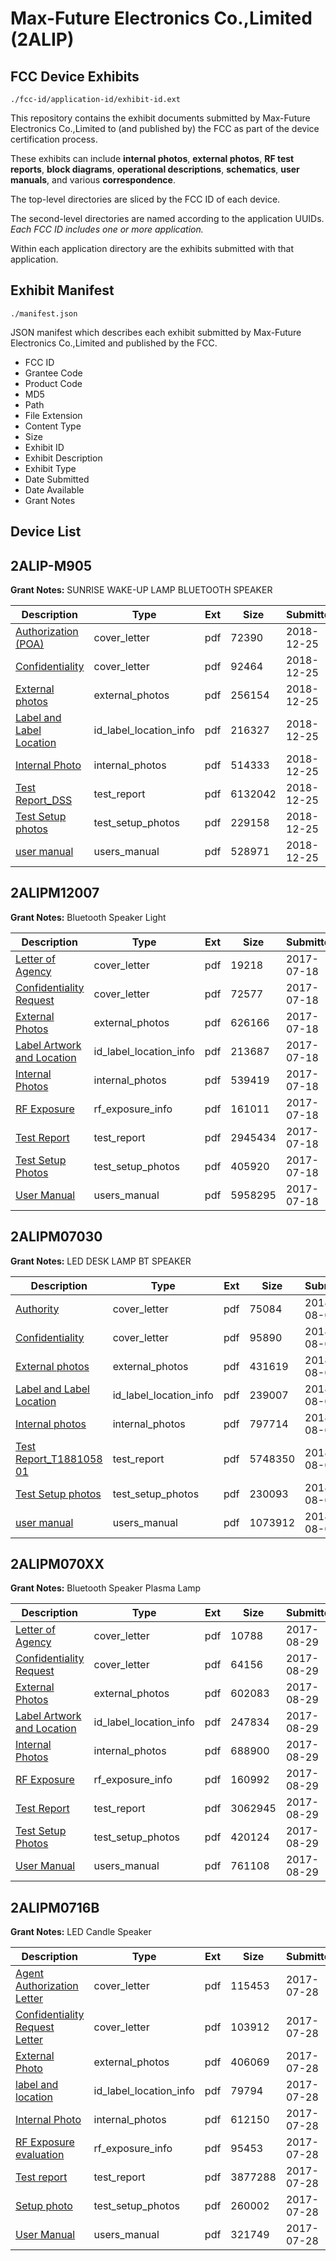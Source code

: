 # Max-Future Electronics Co.,Limited (2ALIP)
## FCC Device Exhibits

```
./fcc-id/application-id/exhibit-id.ext
```

This repository contains the exhibit documents submitted by Max-Future Electronics Co.,Limited to (and published by) the FCC as part of the device certification process.

These exhibits can include **internal photos**, **external photos**, **RF test reports**, **block diagrams**, **operational descriptions**, **schematics**, **user manuals**, and various **correspondence**.

The top-level directories are sliced by the FCC ID of each device.

The second-level directories are named according to the application UUIDs. *Each FCC ID includes one or more application.*

Within each application directory are the exhibits submitted with that application. 

## Exhibit Manifest

```
./manifest.json
```

JSON manifest which describes each exhibit submitted by Max-Future Electronics Co.,Limited and published by the FCC.

- FCC ID
- Grantee Code
- Product Code
- MD5
- Path
- File Extension
- Content Type
- Size
- Exhibit ID
- Exhibit Description
- Exhibit Type
- Date Submitted
- Date Available
- Grant Notes

## Device List
## 2ALIP-M905
**Grant Notes:** SUNRISE WAKE-UP LAMP BLUETOOTH SPEAKER

| Description | Type | Ext | Size | Submitted | Available |
| ----------- | ---- | --- | ---- | --------- | --------- |
| [Authorization (POA)](2ALIP-M905/311661624f8b46027eb5e8b068e54aaf/4116254.pdf) | cover_letter | pdf | 72390 | 2018-12-25 | 2018-12-25 |
| [Confidentiality](2ALIP-M905/311661624f8b46027eb5e8b068e54aaf/4116255.pdf) | cover_letter | pdf | 92464 | 2018-12-25 | 2018-12-25 |
| [External photos](2ALIP-M905/311661624f8b46027eb5e8b068e54aaf/4116256.pdf) | external_photos | pdf | 256154 | 2018-12-25 | 2018-12-25 |
| [Label and Label Location](2ALIP-M905/311661624f8b46027eb5e8b068e54aaf/4116258.pdf) | id_label_location_info | pdf | 216327 | 2018-12-25 | 2018-12-25 |
| [Internal Photo](2ALIP-M905/311661624f8b46027eb5e8b068e54aaf/4116257.pdf) | internal_photos | pdf | 514333 | 2018-12-25 | 2018-12-25 |
| [Test Report_DSS](2ALIP-M905/311661624f8b46027eb5e8b068e54aaf/4116261.pdf) | test_report | pdf | 6132042 | 2018-12-25 | 2018-12-25 |
| [Test Setup photos](2ALIP-M905/311661624f8b46027eb5e8b068e54aaf/4116260.pdf) | test_setup_photos | pdf | 229158 | 2018-12-25 | 2018-12-25 |
| [user manual](2ALIP-M905/311661624f8b46027eb5e8b068e54aaf/4116259.pdf) | users_manual | pdf | 528971 | 2018-12-25 | 2018-12-25 |
## 2ALIPM12007
**Grant Notes:** Bluetooth Speaker Light

| Description | Type | Ext | Size | Submitted | Available |
| ----------- | ---- | --- | ---- | --------- | --------- |
| [Letter of Agency](2ALIPM12007/d08239c8111937d5cfaf2b041824342f/3470294.pdf) | cover_letter | pdf | 19218 | 2017-07-18 | 2017-07-19 |
| [Confidentiality Request](2ALIPM12007/d08239c8111937d5cfaf2b041824342f/3470295.pdf) | cover_letter | pdf | 72577 | 2017-07-18 | 2017-07-19 |
| [External Photos](2ALIPM12007/d08239c8111937d5cfaf2b041824342f/3470302.pdf) | external_photos | pdf | 626166 | 2017-07-18 | 2017-07-19 |
| [Label Artwork and Location](2ALIPM12007/d08239c8111937d5cfaf2b041824342f/3470303.pdf) | id_label_location_info | pdf | 213687 | 2017-07-18 | 2017-07-19 |
| [Internal Photos](2ALIPM12007/d08239c8111937d5cfaf2b041824342f/3470304.pdf) | internal_photos | pdf | 539419 | 2017-07-18 | 2017-07-19 |
| [RF Exposure](2ALIPM12007/d08239c8111937d5cfaf2b041824342f/3470305.pdf) | rf_exposure_info | pdf | 161011 | 2017-07-18 | 2017-07-19 |
| [Test Report](2ALIPM12007/d08239c8111937d5cfaf2b041824342f/3470300.pdf) | test_report | pdf | 2945434 | 2017-07-18 | 2017-07-19 |
| [Test Setup Photos](2ALIPM12007/d08239c8111937d5cfaf2b041824342f/3470301.pdf) | test_setup_photos | pdf | 405920 | 2017-07-18 | 2017-07-19 |
| [User Manual](2ALIPM12007/d08239c8111937d5cfaf2b041824342f/3470296.pdf) | users_manual | pdf | 5958295 | 2017-07-18 | 2017-07-19 |
## 2ALIPM07030
**Grant Notes:** LED DESK LAMP BT SPEAKER

| Description | Type | Ext | Size | Submitted | Available |
| ----------- | ---- | --- | ---- | --------- | --------- |
| [Authority](2ALIPM07030/ef4f36d1e9ec293f1ee8c0dcf9106288/3947252.pdf) | cover_letter | pdf | 75084 | 2018-08-01 | 2018-08-01 |
| [Confidentiality](2ALIPM07030/ef4f36d1e9ec293f1ee8c0dcf9106288/3947253.pdf) | cover_letter | pdf | 95890 | 2018-08-01 | 2018-08-01 |
| [External photos](2ALIPM07030/ef4f36d1e9ec293f1ee8c0dcf9106288/3947254.pdf) | external_photos | pdf | 431619 | 2018-08-01 | 2018-08-01 |
| [Label and Label Location](2ALIPM07030/ef4f36d1e9ec293f1ee8c0dcf9106288/3947256.pdf) | id_label_location_info | pdf | 239007 | 2018-08-01 | 2018-08-01 |
| [Internal photos](2ALIPM07030/ef4f36d1e9ec293f1ee8c0dcf9106288/3947255.pdf) | internal_photos | pdf | 797714 | 2018-08-01 | 2018-08-01 |
| [Test Report_T1881058 01](2ALIPM07030/ef4f36d1e9ec293f1ee8c0dcf9106288/3947259.pdf) | test_report | pdf | 5748350 | 2018-08-01 | 2018-08-01 |
| [Test Setup photos](2ALIPM07030/ef4f36d1e9ec293f1ee8c0dcf9106288/3947258.pdf) | test_setup_photos | pdf | 230093 | 2018-08-01 | 2018-08-01 |
| [user manual](2ALIPM07030/ef4f36d1e9ec293f1ee8c0dcf9106288/3947257.pdf) | users_manual | pdf | 1073912 | 2018-08-01 | 2018-08-01 |
## 2ALIPM070XX
**Grant Notes:** Bluetooth Speaker Plasma Lamp

| Description | Type | Ext | Size | Submitted | Available |
| ----------- | ---- | --- | ---- | --------- | --------- |
| [Letter of Agency](2ALIPM070XX/d3972bbab67ea839f8f95535322b7a95/3533894.pdf) | cover_letter | pdf | 10788 | 2017-08-29 | 2017-08-29 |
| [Confidentiality Request](2ALIPM070XX/d3972bbab67ea839f8f95535322b7a95/3533895.pdf) | cover_letter | pdf | 64156 | 2017-08-29 | 2017-08-29 |
| [External Photos](2ALIPM070XX/d3972bbab67ea839f8f95535322b7a95/3533902.pdf) | external_photos | pdf | 602083 | 2017-08-29 | 2017-08-29 |
| [Label Artwork and Location](2ALIPM070XX/d3972bbab67ea839f8f95535322b7a95/3533903.pdf) | id_label_location_info | pdf | 247834 | 2017-08-29 | 2017-08-29 |
| [Internal Photos](2ALIPM070XX/d3972bbab67ea839f8f95535322b7a95/3533904.pdf) | internal_photos | pdf | 688900 | 2017-08-29 | 2017-08-29 |
| [RF Exposure](2ALIPM070XX/d3972bbab67ea839f8f95535322b7a95/3533905.pdf) | rf_exposure_info | pdf | 160992 | 2017-08-29 | 2017-08-29 |
| [Test Report](2ALIPM070XX/d3972bbab67ea839f8f95535322b7a95/3533900.pdf) | test_report | pdf | 3062945 | 2017-08-29 | 2017-08-29 |
| [Test Setup Photos](2ALIPM070XX/d3972bbab67ea839f8f95535322b7a95/3533901.pdf) | test_setup_photos | pdf | 420124 | 2017-08-29 | 2017-08-29 |
| [User Manual](2ALIPM070XX/d3972bbab67ea839f8f95535322b7a95/3533896.pdf) | users_manual | pdf | 761108 | 2017-08-29 | 2017-08-29 |
## 2ALIPM0716B
**Grant Notes:** LED Candle Speaker

| Description | Type | Ext | Size | Submitted | Available |
| ----------- | ---- | --- | ---- | --------- | --------- |
| [Agent Authorization Letter](2ALIPM0716B/1cab45e8d223174d7d446824a0b7b01f/3486506.pdf) | cover_letter | pdf | 115453 | 2017-07-28 | 2017-07-28 |
| [Confidentiality Request Letter](2ALIPM0716B/1cab45e8d223174d7d446824a0b7b01f/3486515.pdf) | cover_letter | pdf | 103912 | 2017-07-28 | 2017-07-28 |
| [External Photo](2ALIPM0716B/1cab45e8d223174d7d446824a0b7b01f/3486516.pdf) | external_photos | pdf | 406069 | 2017-07-28 | 2017-07-28 |
| [label and location](2ALIPM0716B/1cab45e8d223174d7d446824a0b7b01f/3486527.pdf) | id_label_location_info | pdf | 79794 | 2017-07-28 | 2017-07-28 |
| [Internal Photo](2ALIPM0716B/1cab45e8d223174d7d446824a0b7b01f/3486524.pdf) | internal_photos | pdf | 612150 | 2017-07-28 | 2017-07-28 |
| [RF Exposure evaluation](2ALIPM0716B/1cab45e8d223174d7d446824a0b7b01f/3486531.pdf) | rf_exposure_info | pdf | 95453 | 2017-07-28 | 2017-07-28 |
| [Test report](2ALIPM0716B/1cab45e8d223174d7d446824a0b7b01f/3486537.pdf) | test_report | pdf | 3877288 | 2017-07-28 | 2017-07-28 |
| [Setup photo](2ALIPM0716B/1cab45e8d223174d7d446824a0b7b01f/3486533.pdf) | test_setup_photos | pdf | 260002 | 2017-07-28 | 2017-07-28 |
| [User Manual](2ALIPM0716B/1cab45e8d223174d7d446824a0b7b01f/3486545.pdf) | users_manual | pdf | 321749 | 2017-07-28 | 2017-07-28 |

